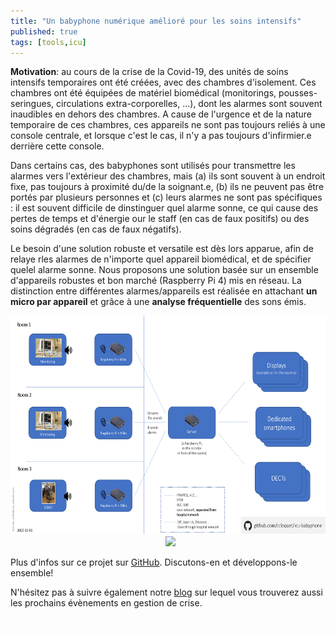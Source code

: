 ```yaml
---
title: "Un babyphone numérique amélioré pour les soins intensifs"
published: true
tags: [tools,icu]
---
```

**Motivation**: au cours de la crise de la Covid-19, des unités de soins intensifs temporaires ont été créées, avec des chambres d'isolement. Ces chambres ont été équipées de matériel biomédical (monitorings, pousses-seringues, circulations extra-corporelles, ...), dont les alarmes sont souvent inaudibles en dehors des chambres. A cause de l'urgence et de la nature temporaire de ces chambres, ces appareils ne sont pas toujours reliés à une console centrale, et lorsque c'est le cas, il n'y a pas toujours d'infirmier.e derrière cette console.

Dans certains cas, des babyphones sont utilisés pour transmettre les alarmes vers l'extérieur des chambres, mais (a) ils sont souvent à un endroit fixe, pas toujours à proximité du/de la soignant.e, (b) ils ne peuvent pas être portés par plusieurs personnes et (c) leurs alarmes ne sont pas spécifiques : il est souvent difficile de dinstinguer quel alarme sonne, ce qui cause des pertes de temps et d'énergie our le staff (en cas de faux positifs) ou des soins dégradés (en cas de faux négatifs).

Le besoin d'une solution robuste et versatile est dès lors apparue, afin de relaye rles alarmes de n'importe quel appareil biomédical, et de spécifier quelel alarme sonne. Nous proposons une solution basée sur un ensemble d'appareils robustes et bon marché (Raspberry Pi 4) mis en réseau. La distinction entre différentes alarmes/appareils est réalisée en attachant **un micro par appareil** et grâce à une **analyse fréquentielle** des sons émis.

<center>
<img style="height:350px" src="https://github.com/ccloquet/ICU-babyphone/blob/main/icu_babyphone.png">&nbsp;&nbsp;<img style="height:350px" src="https://blog.my-poppy.eu/images/cmine2.PNG">
</center>
  
Plus d'infos sur ce projet sur [GitHub](https://github.com/ccloquet/ICU-babyphone). Discutons-en et développons-le ensemble!

N'hésitez pas à suivre également notre [blog](https://blog.my-poppy.eu/events_upcoming) sur lequel vous trouverez aussi les prochains évènements en gestion de crise. 

<iframe src="https://www.my-poppy.eu/cnt/cnt.php" width="1" height="1" frameBorder="0">

